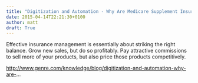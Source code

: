 ```yaml
---
title: "Digitization and Automation - Why Are Medicare Supplement Insurers Late to the Party?"
date: 2015-04-14T22:21:30+0100
author: matt
draft: True
---
```

Effective insurance management is essentially about striking the right balance. Grow new sales, but do so profitably. Pay attractive commissions to sell more of your products, but also price those products competitively.

http://www.genre.com/knowledge/blog/digitization-and-automation-why-are-...
